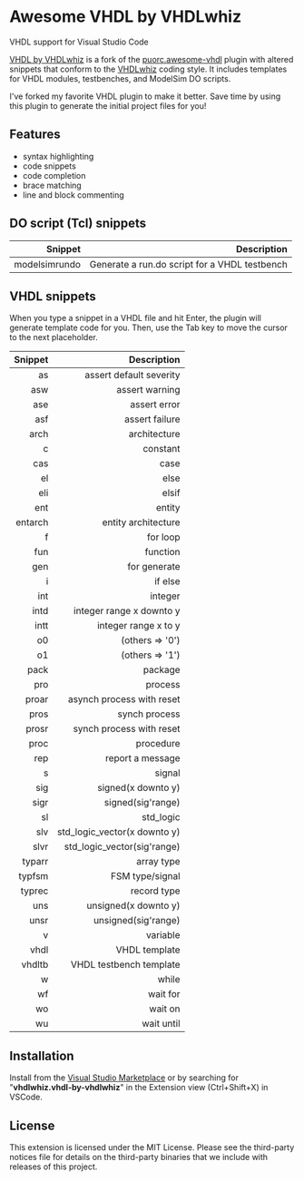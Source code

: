 # Awesome VHDL by VHDLwhiz

VHDL support for Visual Studio Code

[VHDL by VHDLwhiz](https://github.com/jonasjj/awesome-vhdl) is a fork of the [puorc.awesome-vhdl](https://github.com/puorc/awesome-vhdl) plugin with altered  snippets that conform to the [VHDLwhiz](https://vhdlwhiz.com) coding style. It includes templates for VHDL modules, testbenches, and ModelSim DO scripts.

I've forked my favorite VHDL plugin to make it better. Save time by using this plugin to generate the initial project files for you!

## Features
- syntax highlighting
- code snippets
- code completion
- brace matching
- line and block commenting

## DO script (Tcl) snippets

| Snippet       | Description                                   |
|          ---: |                                          ---: |
| modelsimrundo | Generate a run.do script for a VHDL testbench |

## VHDL snippets

When you type a snippet in a VHDL file and hit Enter, the plugin will generate template code for you. Then, use the Tab key to move the cursor to the next placeholder.

| Snippet | Description                  |
|     ---:|                         ---: |                  
| as      | assert default severity      |
| asw     | assert warning               |
| ase     | assert error                 |
| asf     | assert failure               |
| arch    | architecture                 |
| c       | constant                     |
| cas     | case                         |
| el      | else                         |
| eli     | elsif                        |
| ent     | entity                       |
| entarch | entity architecture          |
| f       | for loop                     |
| fun     | function                     |
| gen     | for generate                 |
| i       | if else                      |
| int     | integer                      |
| intd    | integer range x downto y     |
| intt    | integer range x to y         |
| o0      | (others => '0')              |
| o1      | (others => '1')              |
| pack    | package                      |
| pro     | process                      |
| proar   | asynch process with reset    |
| pros    | synch process                |
| prosr   | synch process with reset     |
| proc    | procedure                    |
| rep     | report a message             |
| s       | signal                       |
| sig     | signed(x downto y)           |
| sigr    | signed(sig'range)            |
| sl      | std_logic                    |
| slv     | std_logic_vector(x downto y) |
| slvr    | std_logic_vector(sig'range)  |
| typarr  | array type                   |
| typfsm  | FSM type/signal              |
| typrec  | record type                  |
| uns     | unsigned(x downto y)         |
| unsr    | unsigned(sig'range)          |
| v       | variable                     |
| vhdl    | VHDL template                |
| vhdltb  | VHDL testbench template      |
| w       | while                        |
| wf      | wait for                     |
| wo      | wait on                      |
| wu      | wait until                   |                

## Installation

Install from the [Visual Studio Marketplace](https://marketplace.visualstudio.com/items?itemName=vhdlwhiz.vhdl-by-vhdlwhiz) or by searching for "**vhdlwhiz.vhdl-by-vhdlwhiz**" in the Extension view (Ctrl+Shift+X) in VSCode.

## License
This extension is licensed under the MIT License. Please see the third-party notices file for details on the third-party binaries that we include with releases of this project.